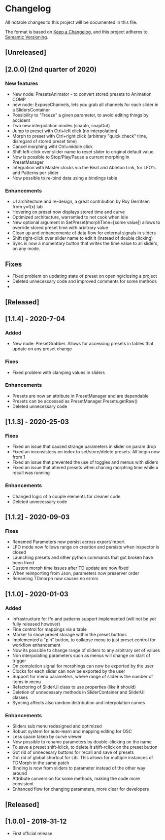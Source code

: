 # Changelog
All notable changes to this project will be documented in this file.

The format is based on [Keep a Changelog](https://keepachangelog.com/en/1.0.0/),
and this project adheres to [Semantic Versioning](https://semver.org/spec/v2.0.0.html).

## [Unreleased]

## [2.0.0] (2nd quarter of 2020)

### New features
- New node: PresetsAnimator - to convert stored presets to Animation COMP
- new node: ExposeChannels, lets you grab all channels for each slider in a SlidersContainer
- Possibility to "Freeze" a given parameter, to avoid editing things by accident
- Two new interpolation modes (snapIn, snapOut)
- Jump to preset with Ctrl+left click (no interpolation)
- Morph to preset with Ctrl+right click (arbitrary "quick check" time, disregard of stored preset time)
- Cancel morphing wiht Ctrl+middle click
- Shift left-click over slider name to reset slider to original default value. 
- Now is possible to Stop/Play/Pause a current morphing in PresetManager
- Integration with Master clocks via the Beat and Ableton Link, for LFO's and Patterns per slider
- Now possible to re-bind data using a bindings table

### Enhancements
- UI architecture and re-design, a great contribution by Roy Gerritsen from y=f(x) lab
- Hovering on preset now displays stored time and curve
- Optimized architecture, warrantied to not cook when idle
- New optional argument in SetPreset(morphTime=[some value]) allows to override stored preset time with arbitrary value
- Clean up and enhancemente of data flow for external signals in sliders
- Shift right-click over slider name to edit it (instead of double clicking)
-  Sync is now a momentary button that writes the time value to all sliders, on any mode.

## Fixes
- Fixed problem on updating state of preset on opening/closing a project
- Deleted unnecessary code and improved comments for some methods
- 

## [Released]

## [1.1.4] - 2020-7-04

### Added
- New node: PresetGrabber. Allows for accessing presets in tables that update on any preset change
  
### Fixes
- Fixed problem with clamping values in sliders

### Enhancements
- Presets are now an attribute in PresetManager and are dependable
- Presets can be accessed as PresetManager.Presets.getRaw()
- Deleted unnecessary code

## [1.1.3] - 2020-25-03
### Fixes
- Fixed an issue that caused strange parameters in slider on param drop
- Fixed an inconsistecy on index to set/store/delete presets. All begin now from 1
- Fixed an issue that prevented the use of toggles and menus with sliders
- Fixed an issue that altered presets when chaning morphing time while a recall was running

### Enhancements
- Changed logic of a couple elements for cleaner code
- Deleted unnecessary code

## [1.1.2] - 2020-09-03
### Fixes

- Renamed Parameters now persist across export/import 
- LFO mode now follows range on creation and persists when inspector is closed
- Launching presets and other python commands that got broken have been fixed
- Custom morph time issues after TD update are now fixed
- When reimporting from Json, parameters now preserver order
- Renaming TDmorph now causes no errors

## [1.1.0] - 2020-01-03
### Added

- Infrastructure for lfo and patterns support implemented (will not be yet fully released however)
- Fine control for mappings via a table
- Marker to show preset storage within the preset buttons
- Implemented a "pin" button, to collapse menu to just preset control for workflow enhancement
- Now its possible to change range of sliders to any arbitrary set of values
- Non interpolating parameters such as menus will change on start of trigger
- On completion signal for morphings can now be exported by the user
- Clocks for each slider can now be exported by the user
- Support for menu parameters, where range of slider is the number of items in menu
- Refactoring of SliderUI class to use properties (like it should)
- Deletion of unnecessary methods in SliderContainer and SliderUI classes
- Syncing affects also random distribution and interpolation curves

### Enhancements

- Sliders sub menu redesigned and optimized
- Robust system for auto-learn and mapping editing for OSC
- Less space taken by curve viewer
- Now possible to rename parameters by double-clicking on the name
- To save a preset shift-lclick, to delete it shift-rclick on the preset button
- Got rid of unnecesary  buttons for recall and save of presets
- Got rid of global shortcut for Lib. This allows for multiple instances of TDMorph in the same patch
- Binding is now from sliders to parameter instead of the other way around
- Attribute conversion for some methods, making the code more consistent
- Enhanced flow for changing parameters, more clear for developers

## [Released]

## [1.0.0] - 2019-31-12
- First official release
